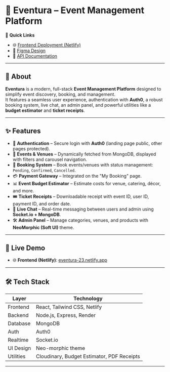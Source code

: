 # 🎉 Eventura – Event Management Platform

🚀 **Quick Links**  
- 🌐 [Frontend Deployment (Netlify)](https://eventura-23.netlify.app)  
- 🎨 [Figma Design]([https://your-figma-link.com](https://www.figma.com/design/VTpYgGhHaIuRfob33itg2p/codinggita?node-id=124-532&t=vtIPVwzy8GVvCr3a-1))  
- 📑 [API Documentation]([https://your-api-doc-link.com](https://documenter.getpostman.com/view/39189509/2sAYX3s4Dc))  

---

## 📌 About
**Eventura** is a modern, full-stack **Event Management Platform** designed to simplify event discovery, booking, and management.  
It features a seamless user experience, authentication with **Auth0**, a robust booking system, live chat, an admin panel, and powerful utilities like a **budget estimator** and **ticket receipts**.

---

## ✨ Features
- 🔑 **Authentication** – Secure login with **Auth0** (landing page public, other pages protected).  
- 📅 **Events & Venues** – Dynamically fetched from MongoDB, displayed with filters and carousel navigation.  
- 📝 **Booking System** – Book events/venues with status management: `Pending`, `Confirmed`, `Cancelled`.  
- 💳 **Payment Gateway** – Integrated on the "My Booking" page.  
- 📊 **Event Budget Estimator** – Estimate costs for venue, catering, décor, and more.  
- 🎟️ **Ticket Receipts** – Downloadable receipt with event ID, user ID, payment ID, and order date.  
- 💬 **Live Chat** – Real-time messaging between users and admin using **Socket.io + MongoDB**.  
- 🛠️ **Admin Panel** – Manage categories, venues, and products with **NeoMorphic (Soft UI)** theme.  

---

## 🚀 Live Demo
- 🌐 **Frontend (Netlify)**: [eventura-23.netlify.app](https://eventura-23.netlify.app)  

---

## 🛠️ Tech Stack
| Layer       | Technology               |
|-------------|--------------------------|
| Frontend    | React, Tailwind CSS, Netlify |
| Backend     | Node.js, Express, Render |
| Database    | MongoDB                  |
| Auth        | Auth0                    |
| Realtime    | Socket.io                |
| UI Design   | Neo-morphic theme        |
| Utilities   | Cloudinary, Budget Estimator, PDF Receipts |

---

